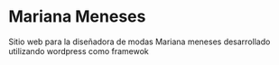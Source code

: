 # Mariana Meneses

Sitio web para la diseñadora de modas Mariana meneses desarrollado utilizando wordpress como framewok
